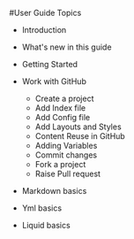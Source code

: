 #User Guide Topics

- Introduction
- What's new in this guide
- Getting Started
- Work with GitHub
  - Create a project
  - Add Index file
  - Add Config file
  - Add Layouts and Styles
  - Content Reuse in GitHub
  - Adding Variables
  - Commit changes
  - Fork a project
  - Raise Pull request

- Markdown basics
- Yml basics
- Liquid basics
